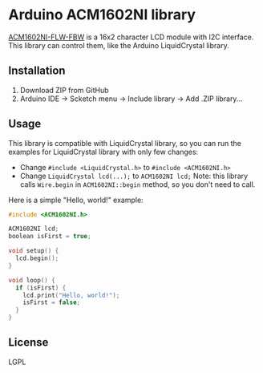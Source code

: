# Arduino ACM1602NI library
[ACM1602NI-FLW-FBW](http://akizukidenshi.com/catalog/g/gP-05693/) is a 16x2 character LCD module with I2C interface. This library can control them, like the Arduino LiquidCrystal library.

## Installation
1. Download ZIP from GitHub
2. Arduino IDE -> Scketch menu -> Include library -> Add .ZIP library...

## Usage
This library is compatible with LiquidCrystal library, so you can run the examples for LiquidCrystal library with only few changes:
 - Change `#include <LiquidCrystal.h>` to `#include <ACM1602NI.h>`
 - Change `LiquidCrystal lcd(...);` to `ACM1602NI lcd;`
Note: this library calls `Wire.begin` in `ACM1602NI::begin` method, so you don't need to call.

Here is a simple "Hello, world!" example:
```c++
#include <ACM1602NI.h>

ACM1602NI lcd;
boolean isFirst = true;

void setup() {
  lcd.begin();
}

void loop() {
  if (isFirst) {
    lcd.print("Hello, world!");
    isFirst = false;
  }
}
```

## License
LGPL

